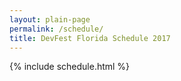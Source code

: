```yaml
---
layout: plain-page
permalink: /schedule/
title: DevFest Florida Schedule 2017
---
```


{% include schedule.html %}
